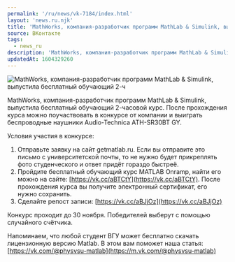 ```yaml
---
permalink: '/ru/news/vk-7184/index.html'
layout: 'news.ru.njk'
title: 'MathWorks, компания-разработчик программ MathLab & Simulink, выпустила бесплатный обучающий 2-ч'
source: ВКонтакте
tags:
  - news_ru
description: 'MathWorks, компания-разработчик программ MathLab & Simulink, выпустила бесплатный обучающий 2-ч'
updatedAt: 1604329260
---
```

![MathWorks, компания-разработчик программ MathLab & Simulink, выпустила бесплатный обучающий 2-ч](https://sun9-66.userapi.com/impg/c855528/v855528000/183497/sR25k5aFK4c.jpg?size=1024x623&quality=96&proxy=1&sign=4ef1ac9a226e94724c9f6cde99bd8e60&c_uniq_tag=DO60jvLxlOfdDtpOx6asreWIcxSKeIdKBKOJShN_t6c&type=album)

MathWorks, компания-разработчик программ MathLab & Simulink, выпустила бесплатный обучающий 2-часовой курс. После прохождения курса можно поучаствовать в конкурсе от компании и выиграть беспроводные наушники Audio-Technica ATH-SR30BT GY.

Условия участия в конкурсе:
1. Отправьте заявку на сайт getmatlab.ru. Если вы отправите это письмо с университетской почты, то не нужно будет прикреплять фото студенческого и ответ придёт гораздо быстреё.
2. Пройдите бесплатный обучающий курс MATLAB Onramp, найти его можно на сайте: [https://vk.cc/aBTCtY](https://vk.cc/aBTCtY). После прохождения курса вы получите электронный сертификат, его нужно сохранить.
3. Сделайте репост записи: [https://vk.cc/aBJjOz](https://vk.cc/aBJjOz)

Конкурс проходит до 30 ноября. Победителей выберут с помощью случайного счётчика.

Напоминаем, что любой студент ВГУ может бесплатно скачать лицензионную версию Matlab. В этом вам поможет наша статья: [https://vk.com/@physvsu-matlab](https://m.vk.com/@physvsu-matlab)
